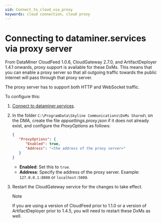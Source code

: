 ```yaml
---
uid: Connect_to_cloud_via_proxy
keywords: cloud connection, cloud proxy
---
```


# Connecting to dataminer.services via proxy server

From DataMiner CloudFeed 1.0.6, CloudGateway 2.7.0, and ArtifactDeployer 1.4.1 onwards, proxy support is available for these DxMs. This means that you can enable a proxy server so that all outgoing traffic towards the public internet will pass through that proxy server.

The proxy server has to support both HTTP and WebSocket traffic.

To configure this:

1. [Connect to dataminer.services](xref:Connect_to_dataminer_services).

1. In the folder `C:\ProgramData\Skyline Communications\DxMs Shared\` on the DMA, create the file *appsettings.proxy.json* if it does not already exist, and configure the *ProxyOptions* as follows:

   ```json
   {
      "ProxyOptions": {
         "Enabled": true,
         "Address": "<the address of the proxy server>"
      }
   }
   ```

   - **Enabled**: Set this to `true`.
   - **Address**: Specify the address of the proxy server. Example: `127.0.0.1:8080` or `localhost:5000`.

1. Restart the CloudGateway service for the changes to take effect.

   > [!NOTE]
   > If you are using a version of CloudFeed prior to 1.1.0 or a version of ArtifactDeployer prior to 1.4.5, you will need to restart these DxMs as well.

